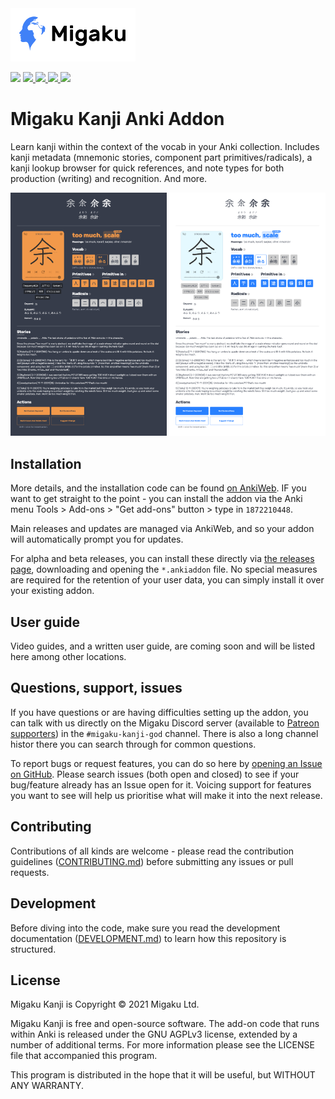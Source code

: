 <img src=".github/_migaku-logo-with-text.png" alt="Migaku Logo" width="200px"/>

<p>
    <a title="Rate on AnkiWeb" href="https://ankiweb.net/shared/info/1872210448"><img src="https://glutanimate.com/logos/ankiweb-rate.svg"></a>
    <a title="Support Migaku on Patreon" href="https://www.patreon.com/Migaku">
        <img src="https://img.shields.io/badge/patreon-support-orange.svg">
    </a>
    <a title="Subscribe to Immerse with Migaku" href="https://www.youtube.com/channel/UCQFe3x4WAgm7joN5daMm5Ew">
        <img src="https://img.shields.io/badge/YouTube-Immerse%20with%20Migaku-red">
    </a>
    <a title="Follow Migaku on Twitter" href="https://twitter.com/MigakuOfficial">
        <img src="https://img.shields.io/badge/Twitter-Immerse%20with%20Migaku-blue">
    </a>
    <a title="License: GNU AGPLv3" href="https://github.com/migaku-official/Migaku-Japanese-Addon/blob/master/LICENSE"><img  src="https://img.shields.io/badge/license-GNU AGPLv3-green.svg"></a>
</p>

# Migaku Kanji Anki Addon

Learn kanji within the context of the vocab in your Anki collection. Includes kanji metadata (mnemonic stories, component part primitives/radicals), a kanji lookup browser for quick references, and note types for both production (writing) and recognition. And more.

<p>
<img src=".github/_recognition-back-dark.png" alt="Recognition note type (back, dark mode)" width="250px"/>
<img src=".github/_recognition-back-light.png" alt="Recognition note type (back, light mode)" width="250px"/>
</p>

## Installation

More details, and the installation code can be found [on AnkiWeb](https://ankiweb.net/shared/info/1872210448). IF you want to get straight to the point - you can install the addon via the Anki menu Tools > Add-ons > "Get add-ons" button > type in `1872210448`.

Main releases and updates are managed via AnkiWeb, and so your addon will automatically prompt you for updates.

For alpha and beta releases, you can install these directly via [the releases page](https://github.com/migaku-official/Migaku-Kanji-Addon/releases), downloading and opening the `*.ankiaddon` file. No special measures are required for the retention of your user data, you can simply install it over your existing addon.

## User guide

Video guides, and a written user guide, are coming soon and will be listed here among other locations.

## Questions, support, issues

If you have questions or are having difficulties setting up the addon, you can talk with us directly on the Migaku Discord server (available to [Patreon supporters](https://www.patreon.com/Migaku/)) in the `#migaku-kanji-god` channel. There is also a long channel histor there you can search through for common questions.

To report bugs or request features, you can do so here by [opening an Issue on GitHub](https://github.com/migaku-official/Migaku-Kanji-Addon/issues). Please search issues (both open and closed) to see if your bug/feature already has an Issue open for it. Voicing support for features you want to see will help us prioritise what will make it into the next release.

## Contributing

Contributions of all kinds are welcome - please read the contribution guidelines ([CONTRIBUTING.md](.github/CONTRIBUTING.md)) before submitting any issues or pull requests.

## Development

Before diving into the code, make sure you read the development documentation ([DEVELOPMENT.md](.github/DEVELOPMENT.md)) to learn how this repository is structured.

## License

Migaku Kanji is Copyright © 2021 Migaku Ltd.

Migaku Kanji is free and open-source software. The add-on code that runs within Anki is released under the GNU AGPLv3 license, extended by a number of additional terms. For more information please see the LICENSE file that accompanied this program.

This program is distributed in the hope that it will be useful, but WITHOUT ANY WARRANTY.
